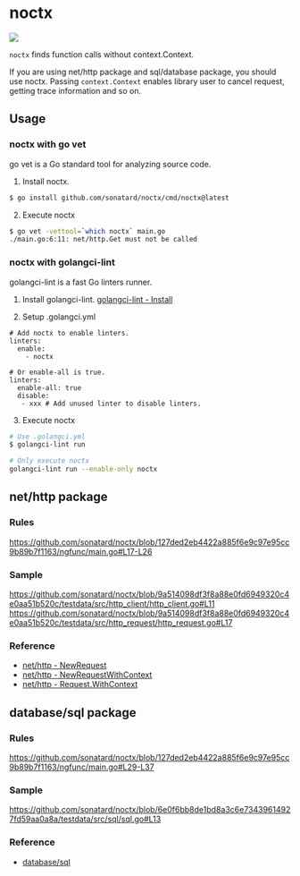 # noctx

![](https://github.com/sonatard/noctx/workflows/CI/badge.svg)

`noctx` finds function calls without context.Context.

If you are using net/http package and sql/database package, you should use noctx.
Passing `context.Context` enables library user to cancel request, getting trace information and so on.

## Usage

### noctx with go vet

go vet is a Go standard tool for analyzing source code.

1. Install noctx.
```sh
$ go install github.com/sonatard/noctx/cmd/noctx@latest
```

2. Execute noctx
```sh
$ go vet -vettool=`which noctx` main.go
./main.go:6:11: net/http.Get must not be called
```

### noctx with golangci-lint

golangci-lint is a fast Go linters runner.

1. Install golangci-lint.
[golangci-lint - Install](https://golangci-lint.run/usage/install/)

2. Setup .golangci.yml
```yaml:
# Add noctx to enable linters.
linters:
  enable:
    - noctx

# Or enable-all is true.
linters:
  enable-all: true
  disable:
   - xxx # Add unused linter to disable linters.
```

3. Execute noctx
```sh
# Use .golangci.yml
$ golangci-lint run

# Only execute noctx
golangci-lint run --enable-only noctx
```

## net/http package
### Rules
https://github.com/sonatard/noctx/blob/127ded2eb4422a885f6e9c97e95cc9b89b7f1163/ngfunc/main.go#L17-L26

### Sample
https://github.com/sonatard/noctx/blob/9a514098df3f8a88e0fd6949320c4e0aa51b520c/testdata/src/http_client/http_client.go#L11
https://github.com/sonatard/noctx/blob/9a514098df3f8a88e0fd6949320c4e0aa51b520c/testdata/src/http_request/http_request.go#L17

### Reference
- [net/http - NewRequest](https://pkg.go.dev/net/http#NewRequest)
- [net/http - NewRequestWithContext](https://pkg.go.dev/net/http#NewRequestWithContext)
- [net/http - Request.WithContext](https://pkg.go.dev/net/http#Request.WithContext)
 
## database/sql package
### Rules
https://github.com/sonatard/noctx/blob/127ded2eb4422a885f6e9c97e95cc9b89b7f1163/ngfunc/main.go#L29-L37

### Sample
https://github.com/sonatard/noctx/blob/6e0f6bb8de1bd8a3c6e73439614927fd59aa0a8a/testdata/src/sql/sql.go#L13

### Reference
- [database/sql](https://pkg.go.dev/database/sql)
